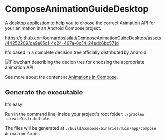 # ComposeAnimationGuideDesktop

A desktop application to help you to choose the correct Animation API for your animation in an Android Compose project.

https://github.com/bernardoslailati/ComposeAnimationGuideDesktop/assets/44252209/ca9e65c1-4c24-467a-8c54-24edc6bc571d

It's based in a complete decision tree officially distributed by Android.

![Flowchart describing the decion tree for choosing the appropriate animation API](https://github.com/bernardoslailati/ComposeAnimationGuideDesktop/assets/44252209/2d8898d3-af75-4043-a022-2f961f18de59)
      
See more about the content at [Animations in Compose](https://developer.android.com/jetpack/compose/animation/introduction).

## Generate the executable

It's easy!

Run in the command line, inside your project's root folder: `.\gradlew :createDistributable`

The files will be generated at `./build/compose/binaries/main/app/Compose Animation Guide`.
